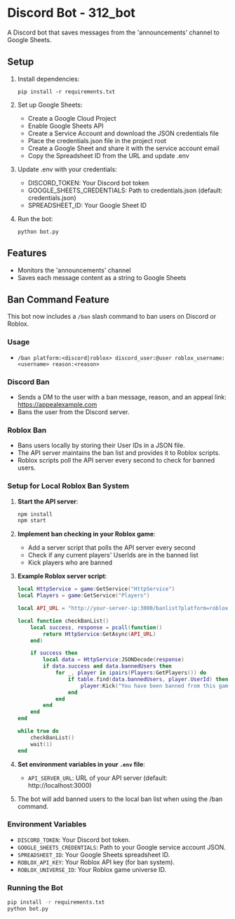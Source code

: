 # Discord Bot - 312_bot

A Discord bot that saves messages from the 'announcements' channel to Google Sheets.

## Setup

1. Install dependencies:
   ```
   pip install -r requirements.txt
   ```

2. Set up Google Sheets:
   - Create a Google Cloud Project
   - Enable Google Sheets API
   - Create a Service Account and download the JSON credentials file
   - Place the credentials.json file in the project root
   - Create a Google Sheet and share it with the service account email
   - Copy the Spreadsheet ID from the URL and update .env

3. Update .env with your credentials:
   - DISCORD_TOKEN: Your Discord bot token
   - GOOGLE_SHEETS_CREDENTIALS: Path to credentials.json (default: credentials.json)
   - SPREADSHEET_ID: Your Google Sheet ID

4. Run the bot:
   ```
   python bot.py
   ```

## Features

- Monitors the 'announcements' channel
- Saves each message content as a string to Google Sheets

## Ban Command Feature

This bot now includes a `/ban` slash command to ban users on Discord or Roblox.

### Usage

- `/ban platform:<discord|roblox> discord_user:@user roblox_username:<username> reason:<reason>`

### Discord Ban

- Sends a DM to the user with a ban message, reason, and an appeal link: https://appealexample.com
- Bans the user from the Discord server.

### Roblox Ban

- Bans users locally by storing their User IDs in a JSON file.
- The API server maintains the ban list and provides it to Roblox scripts.
- Roblox scripts poll the API server every second to check for banned users.

### Setup for Local Roblox Ban System

1. **Start the API server**:
   ```bash
   npm install
   npm start
   ```

2. **Implement ban checking in your Roblox game**:
   - Add a server script that polls the API server every second
   - Check if any current players' UserIds are in the banned list
   - Kick players who are banned

3. **Example Roblox server script**:
   ```lua
   local HttpService = game:GetService("HttpService")
   local Players = game:GetService("Players")

   local API_URL = "http://your-server-ip:3000/banlist?platform=roblox"

   local function checkBanList()
       local success, response = pcall(function()
           return HttpService:GetAsync(API_URL)
       end)

       if success then
           local data = HttpService:JSONDecode(response)
           if data.success and data.bannedUsers then
               for _, player in ipairs(Players:GetPlayers()) do
                   if table.find(data.bannedUsers, player.UserId) then
                       player:Kick("You have been banned from this game.")
                   end
               end
           end
       end
   end

   while true do
       checkBanList()
       wait(1)
   end
   ```

4. **Set environment variables in your `.env` file**:
   - `API_SERVER_URL`: URL of your API server (default: http://localhost:3000)

5. The bot will add banned users to the local ban list when using the /ban command.

### Environment Variables

- `DISCORD_TOKEN`: Your Discord bot token.
- `GOOGLE_SHEETS_CREDENTIALS`: Path to your Google service account JSON.
- `SPREADSHEET_ID`: Your Google Sheets spreadsheet ID.
- `ROBLOX_API_KEY`: Your Roblox API key (for ban system).
- `ROBLOX_UNIVERSE_ID`: Your Roblox game universe ID.

### Running the Bot

```bash
pip install -r requirements.txt
python bot.py
```
